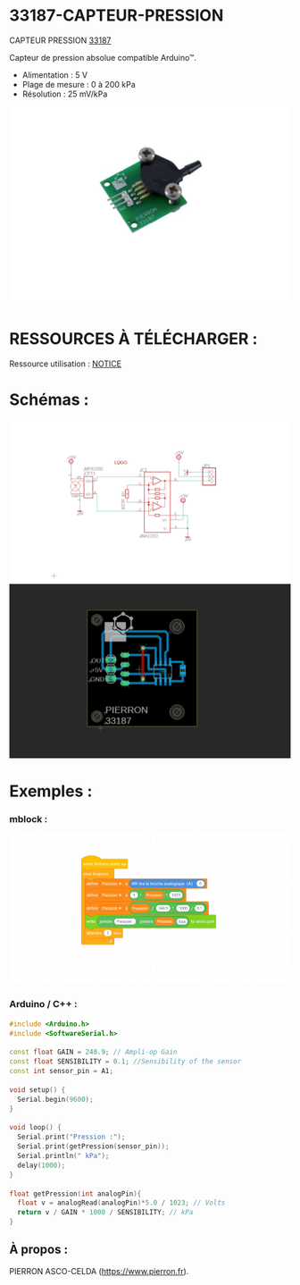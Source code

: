# 33187-CAPTEUR-PRESSION

CAPTEUR PRESSION [33187](https://www.pierron.fr/capteur-de-pression-pour-arduinotm.html)

Capteur de pression absolue compatible Arduino™.
- Alimentation : 5 V
- Plage de mesure : 0 à 200 kPa
- Résolution : 25 mV/kPa

![L-33187](/img/L-33187.jpg)

# RESSOURCES À TÉLÉCHARGER :

Ressource utilisation : [NOTICE](https://github.com/pierron-asco-celda/33187-CAPTEUR-PRESSION/blob/main/src/Pierron-33187-Datasheet.pdf)


# Schémas :

![SCH-33187](/img/SCH-33187.JPG)
![BRD-33187](/img/BRD-33187.JPG)

# Exemples :

### mblock :
![P1-33187](/img/P1-33187.JPG)

### Arduino / C++ :
```cpp
#include <Arduino.h>
#include <SoftwareSerial.h>

const float GAIN = 248.9; // Ampli-op Gain 
const float SENSIBILITY = 0.1; //Sensibility of the sensor
const int sensor_pin = A1;
 
void setup() {
  Serial.begin(9600);
}

void loop() {
  Serial.print("Pression :");
  Serial.print(getPression(sensor_pin));
  Serial.println(" kPa");
  delay(1000);
}

float getPression(int analogPin){
  float v = analogRead(analogPin)*5.0 / 1023; // Volts
  return v / GAIN * 1000 / SENSIBILITY; // kPa
}
```
## À propos :

PIERRON ASCO-CELDA (https://www.pierron.fr).



 
